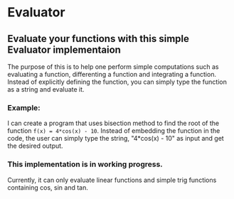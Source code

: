 # Evaluator
## Evaluate your functions with this simple Evaluator implementaion

The purpose of this is to help one perform simple computations such as evaluating a function, differenting a function and integrating a function. Instead of explicitly defining the function, you can simply type the function as a string and evaluate it.

### Example:
I can create a program that uses bisection method to find the root of the function `f(x) = 4*cos(x) - 10`. Instead of embedding the function in the code, the user can simply type the string, "4*cos(x) - 10" as input and get the desired output.



### This implementation is in working progress. 
Currently, it can only evaluate linear functions and simple trig functions containing cos, sin and tan.
